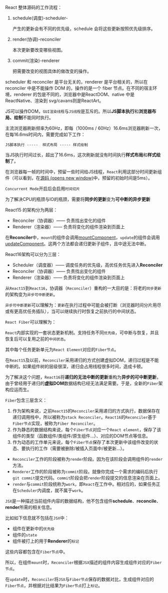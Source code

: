 React 整体源码的工作流程：

1. schedule(调度)-scheduler-

   产生的更新会有不同的优先级，schedule 会将这些更新按照优先级排序。

2. render(协调)-reconciler

   本次更新要改变哪些视图。

3. commit(渲染)-renderer

   把需要改变的视图具体的做改变的操作。

scheduler 和 reconciler 是平台无关的，renderer 是平台相关的，所以在 reconciler 中是不能操作 DOM 的，操作的是一个 fiber 节点。在不同的宿主环境，renderer 的包是不同的，浏览器中是ReactDOM、native 中是ReactNative、渲染到 svg/cavans则是ReactArt。

JS可以操作DOM，`GUI渲染线程`与`JS线程`是互斥的。所以**JS脚本执行**和**浏览器布局、绘制**不能同时执行。

主流浏览器刷新频率为60Hz，即每（1000ms / 60Hz）16.6ms浏览器刷新一次，在每16.6ms时间内，需要完成如下工作：

```text
JS脚本执行 -----  样式布局 ----- 样式绘制
```

当JS执行时间过长，超出了16.6ms，这次刷新就没有时间执行**样式布局**和**样式绘制**了。

在浏览器每一帧的时间中，预留一些时间给JS线程，`React`利用这部分时间更新组件（可以看到，在[源码 (opens new window)](https://github.com/facebook/react/blob/1fb18e22ae66fdb1dc127347e169e73948778e5a/packages/scheduler/src/forks/SchedulerHostConfig.default.js#L119)中，预留的初始时间是5ms）。

`Concurrent Mode`开启后会启用`时间切片`

为了解决CPU的瓶颈与IO的瓶颈，需要将**同步的更新**变为**可中断的异步更新**

React15 的架构分为两层：

- Reconciler（协调器）—— 负责找出变化的组件
- Renderer（渲染器）—— 负责将变化的组件渲染到页面上

在**Reconciler**中，`mount`的组件会调用[mountComponent](https://github.com/facebook/react/blob/15-stable/src/renderers/dom/shared/ReactDOMComponent.js#L498)，`update`的组件会调用[updateComponent](https://github.com/facebook/react/blob/15-stable/src/renderers/dom/shared/ReactDOMComponent.js#L877)。这两个方法都会递归更新子组件，且中途无法中断。

React16架构可以分为三层：

- Scheduler（调度器）—— 调度任务的优先级，高优任务优先进入**Reconciler**
- Reconciler（协调器）—— 负责找出变化的组件
- Renderer（渲染器）—— 负责将变化的组件渲染到页面上

从`React15`到`React16`，协调器（`Reconciler`）重构的一大目的是：将老的`同步更新`的架构变为`异步可中断更新`。

`异步可中断更新`可以理解为：`更新`在执行过程中可能会被打断（浏览器时间分片用尽或有更高优任务插队），当可以继续执行时恢复之前执行的中间状态。

`React Fiber`可以理解为：

`React`内部实现的一套状态更新机制。支持任务不同`优先级`，可中断与恢复，并且恢复后可以复用之前的`中间状态`。

其中每个任务更新单元为`React Element`对应的`Fiber节点`。

在`React15`及以前，`Reconciler`采用递归的方式创建虚拟DOM，递归过程是不能中断的。如果组件树的层级很深，递归会占用线程很多时间，造成卡顿。

为了解决这个问题，`React16`将**递归的无法中断的更新**重构为**异步的可中断更新**，由于曾经用于递归的**虚拟DOM**数据结构已经无法满足需要。于是，全新的`Fiber`架构应运而生。

`Fiber`包含三层含义：

1. 作为架构来说，之前`React15`的`Reconciler`采用递归的方式执行，数据保存在递归调用栈中，所以被称为`stack Reconciler`。`React16`的`Reconciler`基于`Fiber节点`实现，被称为`Fiber Reconciler`。
2. 作为静态的数据结构来说，每个`Fiber节点`对应一个`React element`，保存了该组件的类型（函数组件/类组件/原生组件...）、对应的DOM节点等信息。
3. 作为动态的工作单元来说，每个`Fiber节点`保存了本次更新中该组件改变的状态、要执行的工作（需要被删除/被插入页面中/被更新...）。



- `Reconciler`工作的阶段被称为`render`阶段。因为在该阶段会调用组件的`render`方法。
- `Renderer`工作的阶段被称为`commit`阶段。就像你完成一个需求的编码后执行`git commit`提交代码。`commit`阶段会把`render`阶段提交的信息渲染在页面上。
- `render`与`commit`阶段统称为`work`，即`React`在工作中。相对应的，如果任务正在`Scheduler`内调度，就不属于`work`。

`JSX`是一种描述当前组件内容的数据结构，他不包含组件**schedule**、**reconcile**、**render**所需的相关信息。

比如如下信息就不包括在`JSX`中：

- 组件在更新中的`优先级`
- 组件的`state`
- 组件被打上的用于**Renderer**的`标记`

这些内容都包含在`Fiber节点`中。

所以，在组件`mount`时，`Reconciler`根据`JSX`描述的组件内容生成组件对应的`Fiber节点`。

在`update`时，`Reconciler`将`JSX`与`Fiber节点`保存的数据对比，生成组件对应的`Fiber节点`，并根据对比结果为`Fiber节点`打上`标记`。